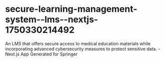 # secure-learning-management-system--lms--nextjs-1750330214492
An LMS that offers secure access to medical education materials while incorporating advanced cybersecurity measures to protect sensitive data. - Next.js App Generated for Springer
